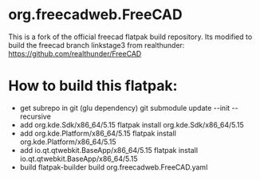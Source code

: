 # org.freecadweb.FreeCAD
This is a fork of the official freecad flatpak build repository. Its modified to build the freecad branch linkstage3 from realthunder: https://github.com/realthunder/FreeCAD
# How to build this flatpak:
* get subrepo in git (glu dependency)
  git submodule update --init --recursive
* add org.kde.Sdk/x86_64/5.15
  flatpak install org.kde.Sdk/x86_64/5.15
* add org.kde.Platform/x86_64/5.15
  flatpak install org.kde.Platform/x86_64/5.15
* add io.qt.qtwebkit.BaseApp/x86_64/5.15
  flatpak install io.qt.qtwebkit.BaseApp/x86_64/5.15
* build
  flatpak-builder build org.freecadweb.FreeCAD.yaml

